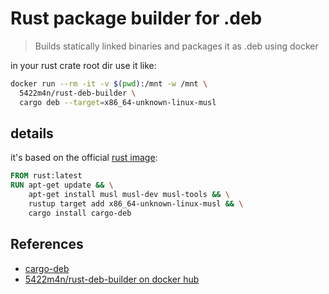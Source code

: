 # Rust package builder for .deb

> Builds statically linked binaries and packages it as .deb using docker

in your rust crate root dir use it like:

```sh
docker run --rm -it -v $(pwd):/mnt -w /mnt \
  5422m4n/rust-deb-builder \
  cargo deb --target=x86_64-unknown-linux-musl
```

## details

it's based on the official [rust image](https://hub.docker.com/_/rust):

```Dockerfile
FROM rust:latest
RUN apt-get update && \
    apt-get install musl musl-dev musl-tools && \
    rustup target add x86_64-unknown-linux-musl && \
    cargo install cargo-deb
```

## References

- [cargo-deb](https://crates.io/crates/cargo-deb)
- [5422m4n/rust-deb-builder on docker hub](https://hub.docker.com/r/5422m4n/rust-deb-builder)
